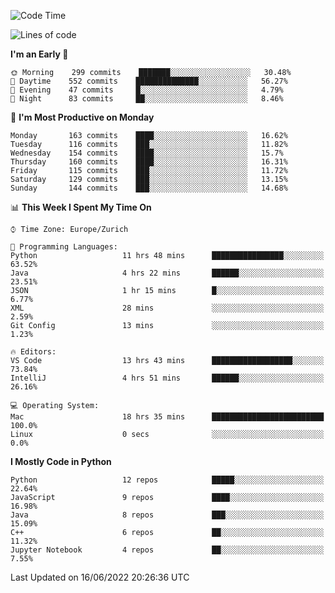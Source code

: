 <!--START_SECTION:waka-->
![Code Time](http://img.shields.io/badge/Code%20Time-0%20secs-blue)

![Lines of code](https://img.shields.io/badge/From%20Hello%20World%20I%27ve%20Written-13%20Million%20lines%20of%20code-blue)

**I'm an Early 🐤** 

```text
🌞 Morning    299 commits    ███████░░░░░░░░░░░░░░░░░░   30.48% 
🌆 Daytime    552 commits    ██████████████░░░░░░░░░░░   56.27% 
🌃 Evening    47 commits     █░░░░░░░░░░░░░░░░░░░░░░░░   4.79% 
🌙 Night      83 commits     ██░░░░░░░░░░░░░░░░░░░░░░░   8.46%

```
📅 **I'm Most Productive on Monday** 

```text
Monday       163 commits    ████░░░░░░░░░░░░░░░░░░░░░   16.62% 
Tuesday      116 commits    ███░░░░░░░░░░░░░░░░░░░░░░   11.82% 
Wednesday    154 commits    ████░░░░░░░░░░░░░░░░░░░░░   15.7% 
Thursday     160 commits    ████░░░░░░░░░░░░░░░░░░░░░   16.31% 
Friday       115 commits    ███░░░░░░░░░░░░░░░░░░░░░░   11.72% 
Saturday     129 commits    ███░░░░░░░░░░░░░░░░░░░░░░   13.15% 
Sunday       144 commits    ███░░░░░░░░░░░░░░░░░░░░░░   14.68%

```


📊 **This Week I Spent My Time On** 

```text
⌚︎ Time Zone: Europe/Zurich

💬 Programming Languages: 
Python                   11 hrs 48 mins      ████████████████░░░░░░░░░   63.52% 
Java                     4 hrs 22 mins       ██████░░░░░░░░░░░░░░░░░░░   23.51% 
JSON                     1 hr 15 mins        █░░░░░░░░░░░░░░░░░░░░░░░░   6.77% 
XML                      28 mins             ░░░░░░░░░░░░░░░░░░░░░░░░░   2.59% 
Git Config               13 mins             ░░░░░░░░░░░░░░░░░░░░░░░░░   1.23%

🔥 Editors: 
VS Code                  13 hrs 43 mins      ██████████████████░░░░░░░   73.84% 
IntelliJ                 4 hrs 51 mins       ██████░░░░░░░░░░░░░░░░░░░   26.16%

💻 Operating System: 
Mac                      18 hrs 35 mins      █████████████████████████   100.0% 
Linux                    0 secs              ░░░░░░░░░░░░░░░░░░░░░░░░░   0.0%

```

**I Mostly Code in Python** 

```text
Python                   12 repos            █████░░░░░░░░░░░░░░░░░░░░   22.64% 
JavaScript               9 repos             ████░░░░░░░░░░░░░░░░░░░░░   16.98% 
Java                     8 repos             ███░░░░░░░░░░░░░░░░░░░░░░   15.09% 
C++                      6 repos             ██░░░░░░░░░░░░░░░░░░░░░░░   11.32% 
Jupyter Notebook         4 repos             ██░░░░░░░░░░░░░░░░░░░░░░░   7.55%

```



 Last Updated on 16/06/2022 20:26:36 UTC
<!--END_SECTION:waka-->　　
